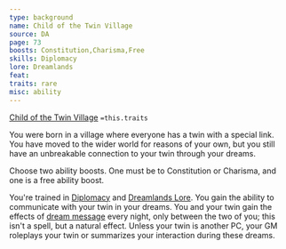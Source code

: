 ```yaml
---
type: background
name: Child of the Twin Village 
source: DA
page: 73
boosts: Constitution,Charisma,Free
skills: Diplomacy
lore: Dreamlands
feat: 
traits: rare
misc: ability
---
```


[Child of the Twin Village](###%20Child%20of%20the%20Twin%20Village)
`=this.traits`


You were born in a village where everyone has a twin with a special link. You have moved to the wider world for reasons of your own, but you still have an unbreakable connection to your twin through your dreams.

Choose two ability boosts. One must be to Constitution or Charisma, and one is a free ability boost.

You're trained in [Diplomacy](Diplomacy) and [Dreamlands Lore](Dreamlands%20Lore). You gain the ability to communicate with your twin in your dreams. You and your twin gain the effects of [dream message](../Spells_Rituals/Arcane_Tradition/Level%203/Dream%20Message.md) every night, only between the two of you; this isn't a spell, but a natural effect. Unless your twin is another PC, your GM roleplays your twin or summarizes your interaction during these dreams.

